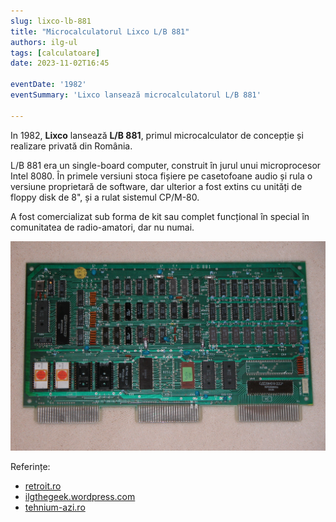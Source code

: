 ```yaml
---
slug: lixco-lb-881
title: "Microcalculatorul Lixco L/B 881"
authors: ilg-ul
tags: [calculatoare]
date: 2023-11-02T16:45

eventDate: '1982'
eventSummary: 'Lixco lansează microcalculatorul L/B 881'

---
```


In 1982, **Lixco** lansează **L/B 881**, primul microcalculator de
concepție și realizare privată din România.

<!-- truncate -->

L/B 881 era un single-board computer, construit în jurul unui
microprocesor Intel 8080. În primele versiuni
stoca fișiere pe casetofoane audio și rula o versiune proprietară
de software, dar ulterior a fost extins cu
unități de floppy disk de 8", și a rulat sistemul CP/M-80.

A fost comercializat sub forma de kit sau complet funcțional în special
în comunitatea de radio-amatori, dar nu numai.

![L/B881](img/lb881.jpg)

Referințe:

- [retroit.ro](https://retroit.ro/l-b-881/)
- [ilgthegeek.wordpress.com](https://ilgthegeek.wordpress.com/2010/11/14/history-lixco-lb881/)
- [tehnium-azi.ro](https://www.tehnium-azi.ro/forums/topic/7187-computer-lb881-publicat-in-tehnium/)
